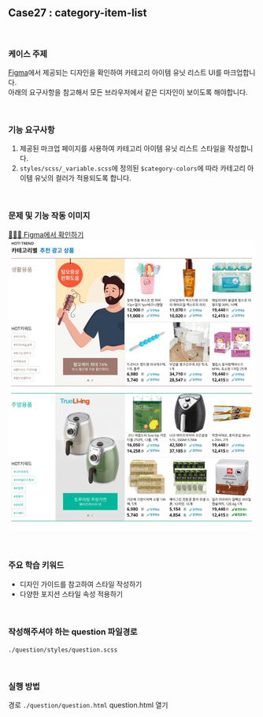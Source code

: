 ## Case27 : category-item-list

<br>

### 케이스 주제

[Figma](<https://www.figma.com/file/Cea2jP3BU6UhyMFLy1wIjS/%EC%BF%A0%ED%8C%A1%EC%8B%9C%EC%95%88%EC%9E%91%EC%97%85(%EC%88%98%EC%A0%95)?node-id=237%3A188486>)에서 제공되는 디자인을 확인하여 카테고리 아이템 유닛 리스트 UI를 마크업합니다.<br>
아래의 요구사항을 참고해서 모든 브라우저에서 같은 디자인이 보이도록 해야합니다.

<br>

### 기능 요구사항

1. 제공된 마크업 페이지를 사용하여 카테고리 아이템 유닛 리스트 스타일을 작성합니다.
2. `styles/scss/_variable.scss`에 정의된 `$category-colors`에 따라 카테고리 아이템 유닛의 컬러가 적용되도록 합니다.

<br>

### 문제 및 기능 작동 이미지

[👩🏻‍🎨 Figma에서 확인하기](<https://www.figma.com/file/Cea2jP3BU6UhyMFLy1wIjS/%EC%BF%A0%ED%8C%A1%EC%8B%9C%EC%95%88%EC%9E%91%EC%97%85(%EC%88%98%EC%A0%95)?node-id=237%3A188486>)<br>
![example](./example.png)

<br>

### 주요 학습 키워드

- 디자인 가이드를 참고하여 스타일 작성하기
- 다양한 포지션 스타일 속성 적용하기

<br>

### 작성해주셔야 하는 question 파일경로

`./question/styles/question.scss`

<br>

### 실행 방법

경로
`./question/question.html`
question.html 열기
